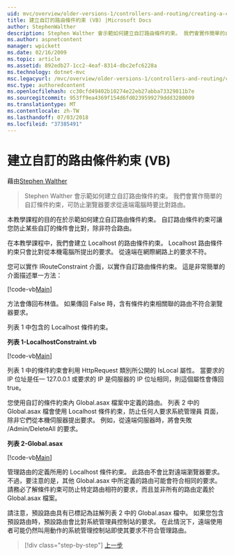 ```yaml
---
uid: mvc/overview/older-versions-1/controllers-and-routing/creating-a-custom-route-constraint-vb
title: 建立自訂的路由條件約束 (VB) |Microsoft Docs
author: StephenWalther
description: Stephen Walther 會示範如何建立自訂路由條件約束。 我們會實作簡單的自訂條件約束可以防止路由比對 w...
ms.author: aspnetcontent
manager: wpickett
ms.date: 02/16/2009
ms.topic: article
ms.assetid: 892edb27-1cc2-4eaf-8314-dbc2efc6228a
ms.technology: dotnet-mvc
msc.legacyurl: /mvc/overview/older-versions-1/controllers-and-routing/creating-a-custom-route-constraint-vb
msc.type: authoredcontent
ms.openlocfilehash: cc30cfd49402b10274e22eb27abba73329811b7e
ms.sourcegitcommit: 953ff9ea4369f154d6fd0239599279ddd3280009
ms.translationtype: MT
ms.contentlocale: zh-TW
ms.lasthandoff: 07/03/2018
ms.locfileid: "37385491"
---
```

<a name="creating-a-custom-route-constraint-vb"></a>建立自訂的路由條件約束 (VB)
====================
藉由[Stephen Walther](https://github.com/StephenWalther)

> Stephen Walther 會示範如何建立自訂路由條件約束。 我們會實作簡單的自訂條件約束，可防止瀏覽器要求從遠端電腦時要比對路由。


本教學課程的目的在於示範如何建立自訂路由條件約束。 自訂路由條件約束可讓您防止某些自訂的條件會比對，除非符合路由。

在本教學課程中，我們會建立 Localhost 的路由條件約束。 Localhost 路由條件約束只會比對從本機電腦所提出的要求。 從遠端在網際網路上的要求不符。

您可以實作 IRouteConstraint 介面，以實作自訂路由條件約束。 這是非常簡單的介面描述單一方法：

[!code-vb[Main](creating-a-custom-route-constraint-vb/samples/sample1.vb)]

方法會傳回布林值。 如果傳回 False 時，含有條件約束相關聯的路由不符合瀏覽器要求。

列表 1 中包含的 Localhost 條件約束。

**列表 1-LocalhostConstraint.vb**

[!code-vb[Main](creating-a-custom-route-constraint-vb/samples/sample2.vb)]

列表 1 中的條件約束會利用 HttpRequest 類別所公開的 IsLocal 屬性。 當要求的 IP 位址是任一 127.0.0.1 或要求的 IP 是伺服器的 IP 位址相同，則這個屬性會傳回 true。

您使用自訂的條件約束內 Global.asax 檔案中定義的路由。 列表 2 中的 Global.asax 檔會使用 Localhost 條件約束，防止任何人要求系統管理員 頁面，除非它們從本機伺服器提出要求。 例如，從遠端伺服器時，將會失敗 /Admin/DeleteAll 的要求。

**列表 2-Global.asax**

[!code-vb[Main](creating-a-custom-route-constraint-vb/samples/sample3.vb)]

管理路由的定義所用的 Localhost 條件約束。 此路由不會比對遠端瀏覽器要求。 不過，要注意的是，其他 Global.asax 中所定義的路由可能會符合相同的要求。 請務必了解條件約束可防止特定路由相符的要求，而且並非所有的路由定義於 Global.asax 檔案。

請注意，預設路由具有已標記為註解列表 2 中的 Global.asax 檔中。 如果您包含預設路由時，預設路由會比對系統管理員控制站的要求。 在此情況下，遠端使用者可能仍然叫用動作的系統管理控制站即使其要求不符合管理路由。

> [!div class="step-by-step"]
> [上一步](creating-a-route-constraint-vb.md)
